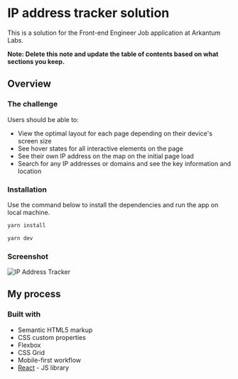 # IP address tracker solution

This is a solution for the Front-end Engineer Job application at Arkantum Labs.

**Note: Delete this note and update the table of contents based on what sections you keep.**

## Overview

### The challenge

Users should be able to:

- View the optimal layout for each page depending on their device's screen size
- See hover states for all interactive elements on the page
- See their own IP address on the map on the initial page load
- Search for any IP addresses or domains and see the key information and location

### Installation

Use the command below to install the dependencies and run the app on local machine.

```bash
yarn install
```

```bash
yarn dev
```

### Screenshot

![IP Address Tracker](./screenshot.png)

## My process

### Built with

- Semantic HTML5 markup
- CSS custom properties
- Flexbox
- CSS Grid
- Mobile-first workflow
- [React](https://reactjs.org/) - JS library
